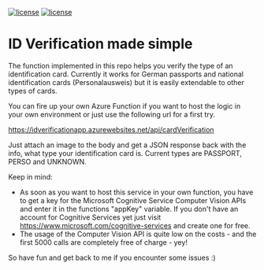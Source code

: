[![license](https://img.shields.io/github/license/mashape/apistatus.svg?maxAge=2592000)]() [![license](https://img.shields.io/github/license/mashape/apistatus.svg?maxAge=2592000)]()


# ID Verification made simple

The function implemented in this repo helps you verify the type of an identification card. Currently it works for German passports and national identification cards (Personalausweis) but it is easily extendable to other types of cards.

You can fire up your own Azure Function if you want to host the logic in your own environment or just use the following url for a first try. 

https://idverificationapp.azurewebsites.net/api/cardVerification

Just attach an image to the body and get a JSON response back with the info, what type your identification card is. 
Current types are PASSPORT, PERSO and UNKNOWN.

Keep in mind: 
- As soon as you want to host this service in your own function, you have to get a key for the Microsoft Cognitive Service Computer Vision APIs and enter it in the functions "appKey" variable.
If you don't have an account for Cognitive Services yet just visit https://www.microsoft.com/cognitive-services and create one for free.
- The usage of the Computer Vision API is quite low on the costs - and the first 5000 calls are completely free of charge - yey!

So have fun and get back to me if you encounter some issues :)


